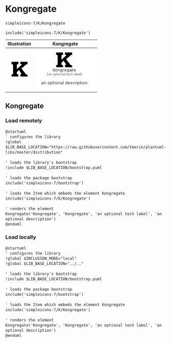 # Kongregate


```text
simpleicons-7/K/Kongregate
```

```text
include('simpleicons-7/K/Kongregate')
```



| Illustration | Kongregate |
| :---: | :---: |
| ![illustration for Illustration](../../simpleicons-7/K/Kongregate.png) | ![illustration for Kongregate](../../simpleicons-7/K/Kongregate.Local.png) |




## Kongregate

### Load remotely
```plantuml
@startuml
' configures the library
!global $LIB_BASE_LOCATION="https://raw.githubusercontent.com/tmorin/plantuml-libs/master/distribution"

' loads the library's bootstrap
!include $LIB_BASE_LOCATION/bootstrap.puml

' loads the package bootstrap
include('simpleicons-7/bootstrap')

' loads the Item which embeds the element Kongregate
include('simpleicons-7/K/Kongregate')

' renders the element
Kongregate('Kongregate', 'Kongregate', 'an optional tech label', 'an optional description')
@enduml
```

### Load locally
```plantuml
@startuml
' configures the library
!global $INCLUSION_MODE="local"
!global $LIB_BASE_LOCATION="../.."

' loads the library's bootstrap
!include $LIB_BASE_LOCATION/bootstrap.puml

' loads the package bootstrap
include('simpleicons-7/bootstrap')

' loads the Item which embeds the element Kongregate
include('simpleicons-7/K/Kongregate')

' renders the element
Kongregate('Kongregate', 'Kongregate', 'an optional tech label', 'an optional description')
@enduml
```

